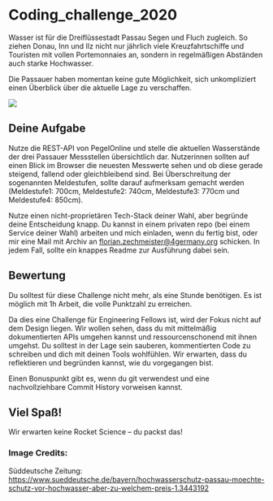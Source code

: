 # Coding_challenge_2020

Wasser ist für die Dreiflüssestadt Passau Segen und Fluch zugleich. So ziehen Donau, Inn und Ilz nicht nur jährlich viele Kreuzfahrtschiffe und Touristen mit vollen Portemonnaies an, sondern in regelmäßigen Abständen auch starke Hochwasser. 

Die Passauer haben momentan keine gute Möglichkeit, sich unkompliziert einen Überblick über die aktuelle Lage zu verschaffen.

![](https://www.sueddeutsche.de/image/sz.1.3444364?v=1507201446)

## Deine Aufgabe
Nutze die REST-API von PegelOnline und stelle die aktuellen Wasserstände der drei Passauer Messstellen übersichtlich dar. Nutzerinnen sollten auf einen Blick im Browser die neuesten Messwerte sehen und ob diese gerade steigend, fallend oder gleichbleibend sind. Bei Überschreitung der sogenannten Meldestufen, sollte darauf aufmerksam gemacht werden (Meldestufe1: 700cm, Meldestufe2: 740cm, Meldestufe3: 770cm und Meldestufe4: 850cm).

Nutze einen nicht-proprietären Tech-Stack deiner Wahl, aber begründe deine Entscheidung knapp. Du kannst in einem privaten repo (bei einem Service deiner Wahl) arbeiten und mich einladen, wenn du fertig bist, oder mir eine Mail mit Archiv an florian.zechmeister@4germany.org schicken. In jedem Fall, sollte ein knappes Readme zur Ausführung dabei sein.

## Bewertung
Du solltest für diese Challenge nicht mehr, als eine Stunde benötigen. Es ist möglich mit 1h Arbeit, die volle Punktzahl zu erreichen. 

Da dies eine Challenge für Engineering Fellows ist, wird der Fokus nicht auf dem Design liegen. Wir wollen sehen, dass du mit mittelmäßig dokumentierten APIs umgehen kannst und ressourcenschonend mit ihnen umgehst. Du solltest in der Lage sein sauberen, kommentierten Code zu schreiben und dich mit deinen Tools wohlfühlen. Wir erwarten, dass du reflektieren und begründen kannst, wie du vorgegangen bist. 

Einen Bonuspunkt gibt es, wenn du git verwendest und eine nachvollziehbare Commit History vorweisen kannst. 

## Viel Spaß!
Wir erwarten keine Rocket Science – du packst das! 

### Image Credits:
Süddeutsche Zeitung: https://www.sueddeutsche.de/bayern/hochwasserschutz-passau-moechte-schutz-vor-hochwasser-aber-zu-welchem-preis-1.3443192
